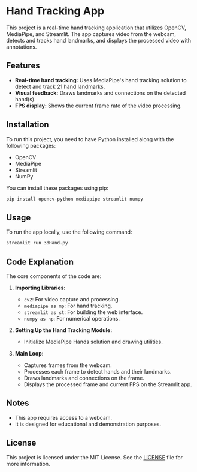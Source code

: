 
# Hand Tracking App

This project is a real-time hand tracking application that utilizes OpenCV, MediaPipe, and Streamlit. The app captures video from the webcam, detects and tracks hand landmarks, and displays the processed video with annotations.

## Features

- **Real-time hand tracking:** Uses MediaPipe's hand tracking solution to detect and track 21 hand landmarks.
- **Visual feedback:** Draws landmarks and connections on the detected hand(s).
- **FPS display:** Shows the current frame rate of the video processing.

## Installation

To run this project, you need to have Python installed along with the following packages:

- OpenCV
- MediaPipe
- Streamlit
- NumPy

You can install these packages using pip:

```bash
pip install opencv-python mediapipe streamlit numpy
```

## Usage

To run the app locally, use the following command:

```bash
streamlit run 3dHand.py
```

## Code Explanation

The core components of the code are:

1. **Importing Libraries:**
   - `cv2`: For video capture and processing.
   - `mediapipe as mp`: For hand tracking.
   - `streamlit as st`: For building the web interface.
   - `numpy as np`: For numerical operations.

2. **Setting Up the Hand Tracking Module:**
   - Initialize MediaPipe Hands solution and drawing utilities.

3. **Main Loop:**
   - Captures frames from the webcam.
   - Processes each frame to detect hands and their landmarks.
   - Draws landmarks and connections on the frame.
   - Displays the processed frame and current FPS on the Streamlit app.

## Notes

- This app requires access to a webcam.
- It is designed for educational and demonstration purposes.

## License

This project is licensed under the MIT License. See the [LICENSE](LICENSE) file for more information.
